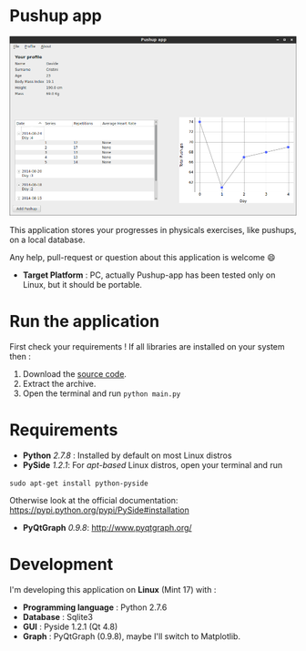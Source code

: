 # Pushup app
![Pushup-app Main Window screenshot](https://github.com/davcri/Push-up-app/blob/master/Screenshots/Pushup-app%20-%20Main%20Window%20Screenshot.png "Pushup-app MainWindow screenshot")

This application stores your progresses in physicals exercises, like pushups, on a local database. 

Any help, pull-request or question about this application is welcome :smile:

* __Target Platform__ : PC, actually Pushup-app has been tested only on Linux, but it should be portable.

# Run the application
First check your requirements ! If all libraries are installed on your system then :   
1. Download the [source code](https://github.com/davcri/Push-up-app/archive/master.zip).
2. Extract the archive.
3. Open the terminal and run
  ```python main.py```

# Requirements
- __Python__ _2.7.8_ : Installed by default on most Linux distros
- __PySide__ _1.2.1_: For _apt-based_ Linux distros, open your terminal and run

```sudo apt-get install python-pyside```

 Otherwise look at the official documentation: https://pypi.python.org/pypi/PySide#installation

- __PyQtGraph__ _0.9.8_: http://www.pyqtgraph.org/

# Development
I'm developing this application on __Linux__ (Mint 17) with :

- __Programming language__ : Python 2.7.6
- __Database__ : Sqlite3
- __GUI__ : Pyside 1.2.1 (Qt 4.8)
- __Graph__ : PyQtGraph (0.9.8), maybe I'll switch to Matplotlib.

